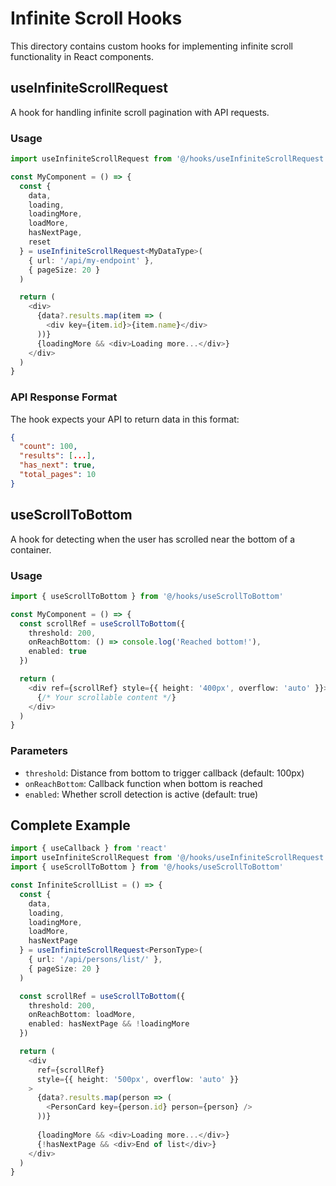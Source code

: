 # Infinite Scroll Hooks

This directory contains custom hooks for implementing infinite scroll functionality in React components.

## useInfiniteScrollRequest

A hook for handling infinite scroll pagination with API requests.

### Usage

```typescript
import useInfiniteScrollRequest from '@/hooks/useInfiniteScrollRequest'

const MyComponent = () => {
  const {
    data,
    loading,
    loadingMore,
    loadMore,
    hasNextPage,
    reset
  } = useInfiniteScrollRequest<MyDataType>(
    { url: '/api/my-endpoint' },
    { pageSize: 20 }
  )

  return (
    <div>
      {data?.results.map(item => (
        <div key={item.id}>{item.name}</div>
      ))}
      {loadingMore && <div>Loading more...</div>}
    </div>
  )
}
```

### API Response Format

The hook expects your API to return data in this format:

```json
{
  "count": 100,
  "results": [...],
  "has_next": true,
  "total_pages": 10
}
```

## useScrollToBottom

A hook for detecting when the user has scrolled near the bottom of a container.

### Usage

```typescript
import { useScrollToBottom } from '@/hooks/useScrollToBottom'

const MyComponent = () => {
  const scrollRef = useScrollToBottom({
    threshold: 200,
    onReachBottom: () => console.log('Reached bottom!'),
    enabled: true
  })

  return (
    <div ref={scrollRef} style={{ height: '400px', overflow: 'auto' }}>
      {/* Your scrollable content */}
    </div>
  )
}
```

### Parameters

- `threshold`: Distance from bottom to trigger callback (default: 100px)
- `onReachBottom`: Callback function when bottom is reached
- `enabled`: Whether scroll detection is active (default: true)

## Complete Example

```typescript
import { useCallback } from 'react'
import useInfiniteScrollRequest from '@/hooks/useInfiniteScrollRequest'
import { useScrollToBottom } from '@/hooks/useScrollToBottom'

const InfiniteScrollList = () => {
  const {
    data,
    loading,
    loadingMore,
    loadMore,
    hasNextPage
  } = useInfiniteScrollRequest<PersonType>(
    { url: '/api/persons/list/' },
    { pageSize: 20 }
  )

  const scrollRef = useScrollToBottom({
    threshold: 200,
    onReachBottom: loadMore,
    enabled: hasNextPage && !loadingMore
  })

  return (
    <div
      ref={scrollRef}
      style={{ height: '500px', overflow: 'auto' }}
    >
      {data?.results.map(person => (
        <PersonCard key={person.id} person={person} />
      ))}
      
      {loadingMore && <div>Loading more...</div>}
      {!hasNextPage && <div>End of list</div>}
    </div>
  )
}
```
